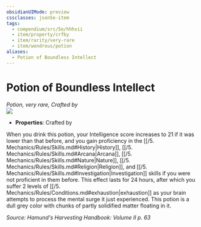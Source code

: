 ```yaml
---
obsidianUIMode: preview
cssclasses: json5e-item
tags:
  - compendium/src/5e/hhhvii
  - item/property/crfby
  - item/rarity/very-rare
  - item/wondrous/potion
aliases:
  - Potion of Boundless Intellect
---
```

# Potion of Boundless Intellect
*Potion, very rare, Crafted by*  
![](https://raw.githubusercontent.com/TheGiddyLimit/homebrew/master/_img/HHH/HHHVII/PotionofBoundlessIntellect.webp#right)  

- **Properties**: Crafted by

When you drink this potion, your Intelligence score increases to 21 if it was lower than that before, and you gain proficiency in the [[/5. Mechanics/Rules/Skills.md#History\|History]], [[/5. Mechanics/Rules/Skills.md#Arcana\|Arcana]], [[/5. Mechanics/Rules/Skills.md#Nature\|Nature]], [[/5. Mechanics/Rules/Skills.md#Religion\|Religion]], and [[/5. Mechanics/Rules/Skills.md#Investigation\|Investigation]] skills if you were not proficient in them before. This effect lasts for 24 hours, after which you suffer 2 levels of [[/5. Mechanics/Rules/Conditions.md#exhaustion\|exhaustion]] as your brain attempts to process the mental surge it just experienced. This potion is a dull grey color with chunks of partly solidified matter floating in it.

*Source: Hamund's Harvesting Handbook: Volume II p. 63*
